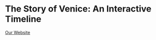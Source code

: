 # The Story of Venice: An Interactive Timeline

[Our Website](https://sites.google.com/site/ve15chron/)